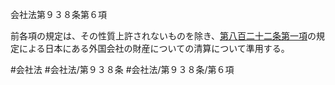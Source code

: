 会社法第９３８条第６項

前各項の規定は、その性質上許されないものを除き、[第八百二十二条第一項](会社法＿＿＿＿第８２２条第１項)の規定による日本にある外国会社の財産についての清算について準用する。

#会社法
#会社法/第９３８条
#会社法/第９３８条/第６項
